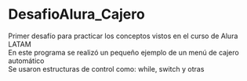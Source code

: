 # DesafioAlura_Cajero
Primer desafío para practicar los conceptos vistos en el curso de Alura LATAM <br>
En este programa se realizó un pequeño ejemplo de un menú de cajero automático<br>
Se usaron estructuras de control como: while, switch y otras 
